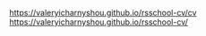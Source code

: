 https://valeryicharnyshou.github.io/rsschool-cv/cv  
https://valeryicharnyshou.github.io/rsschool-cv/
